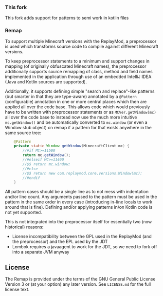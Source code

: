 ### This fork

This fork adds support for patterns to semi work in kotlin files

### Remap
To support multiple Minecraft versions with the ReplayMod, a preprocessor is used which transforms source code to compile against different Minecraft versions.

To keep preprocessor statements to a minimum and support changes in mapping (of originally obfuscated Minecraft names), the preprocessor additionally supports
source remapping of class, method and field names implemented in the application through use of an embedded IntelliJ IDEA (Java and Kotlin sources are supported).

Additionally, it supports defining simple "search and replace"-like patterns (but smarter in that they are type-aware) annotated by a `@Pattern` (configurable) annotation in one or more central places which then are applied all over the code base.
This allows code which would previously have to be written with preprocessor statements or as `MCVer.getWindow(mc)` all over the code base to instead now use the much more intuitive `mc.getWindow()` and be automatically converted to `mc.window` (or even a Window stub object) on remap if a pattern for that exists anywhere in the same source tree:
```java
    @Pattern
    private static Window getWindow(MinecraftClient mc) {
        //#if MC>=11500
        return mc.getWindow();
        //#elseif MC>=11400
        //$$ return mc.window;
        //#else
        //$$ return new com.replaymod.core.versions.Window(mc);
        //#endif
    }
```
All pattern cases should be a single line as to not mess with indentation and/or line count.
Any arguments passed to the pattern must be used in the pattern in the same order in every case (introducing in-line locals to work around that is fine).
Defining and/or applying patterns in/on Kotlin code is not yet supported.

This is not integrated into the preprocessor itself for essentially two (now historical) reasons:
- License incompatibility between the GPL used in the ReplayMod (and the preprocessor) and the EPL used by the JDT
- Lombok requires a javaagent to work for the JDT, so we need to fork off into a separate JVM anyway

## License
The Remap is provided under the terms of the GNU General Public License Version 3 or (at your option) any later version.
See `LICENSE.md` for the full license text.
